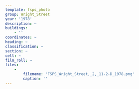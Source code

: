 ```yaml
---
template: fsps_photo
group: Wright_Street
year: '1978'
description: ~
buildings:
    - ''
coordinates: ~
heading: ~
classification: ~
section: ~
cell: ~
film_roll: ~
files:
    -
        filename: 'FSPS_Wright_Street,_2,_11-2-D_1978.png'
        caption: ''
---
```

